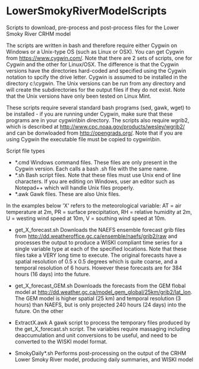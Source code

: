 # LowerSmokyRiverModelScripts
Scripts to download, pre-process and post-process files for the Lower Smoky River CRHM model

The scripts are written in bash and therefore require either Cygwin on Windows or a Unix-type OS (such as Linux or OSX).
You can get Cygwin from https://www.cygwin.com/.
Note that there are 2 sets of scripts, one for Cygwin and the other for Linux/OSX. The difference is that the Cygwin versions
have the directories hard-coded and specified using the Cygwin notation to spcify the drive letter. Cygwin is assumed to be installed in the directory c:\cygwin.
The Unix versions can be run from any directory and will create the subdirectories for the output files if they do not exist. Note that the Unix versions have only been tested on Linux Mint.

These scripts require several standard bash programs (sed, gawk, wget) to be installed - if you are running under Cygwin, make sure that these programs are in your cygwin\bin directory. The scripts also require wgrib2, which is described at http://www.cpc.noaa.gov/products/wesley/wgrib2/ and can be donwloaded from http://opengrads.org/. Note that if you are using Cygwin the executable file must be copied to cygwin\bin.

Script file types

*  *.cmd    Windows command files. These files are only present in the Cygwin version. Each calls a bash .sh file with the same name.
*  *.sh     Bash script files. Note that these files must use Unix end of line characters. If you are editing on Windows, user an editor such as Notepad++ which will handle Unix files properly.
*  *.awk    Gawk files. These are also Unix files.

In the examples below 'X' refers to the meteorological variable:
AT = air temperature at 2m, 
PR = surface precipitation,
RH = relative humidity at 2m,
U  = westing wind speed at 10m,
V =  southing wind speed at 10m.

* get_X_forecast.sh  Downloads the NAEFS ensemble forecast grib files from http://dd.weatheroffice.gc.ca/ensemble/naefs/grib2/raw and processes the output to produce a WISKI compliant time series for a single variable type at each of the specified locations. Note that these files take a VERY long time to execute. The original forecasts have a spatial resolution of 0.5 x 0.5 degrees which is quite coarse, and a temporal resolution of 6 hours. However these forecasts are for 384 hours (16 days) into the future.

* get_X_forecast_GEM.sh Downloads the forecasts from the GEM flobal model at http://dd.weather.gc.ca/model_gem_global/25km/grib2/lat_lon. The GEM model is higher spatial (25 km) and temporal resolution (3 hours) than NAEFS, but is only projected 240 hours (24 days) into the future. On the other 

* ExtractX.awk  A gawk script to process the temporary files produced by the get_X_forecast.sh script. The variables require massaging including deaccumulation and unit conversions to be useful, and need to be converted to the WISKI model format.

* SmokyDaily*.sh Performs post-processing on the output of the CRHM Lower Smoky River model, producing daily summaries, and WISKI model 
